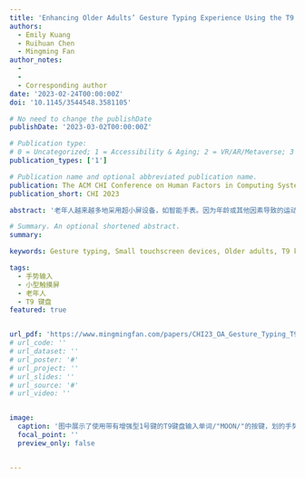 ```yaml
---
title: 'Enhancing Older Adults’ Gesture Typing Experience Using the T9 Keyboard on Small Touchscreen Devices'
authors:
  - Emily Kuang
  - Ruihuan Chen
  - Mingming Fan
author_notes:
  - 
  - 
  - Corresponding author
date: '2023-02-24T00:00:00Z'
doi: '10.1145/3544548.3581105'

# No need to change the publishDate 
publishDate: '2023-03-02T00:00:00Z'

# Publication type: 
# 0 = Uncategorized; 1 = Accessibility & Aging; 2 = VR/AR/Metaverse; 3 = Human-AI Collaboration; 4 = UX Methodology; 5 = Social Computing; 6 = Sensing;
publication_types: ['1']

# Publication name and optional abbreviated publication name.
publication: The ACM CHI Conference on Human Factors in Computing Systems 2023
publication_short: CHI 2023

abstract: '老年人越来越多地采用超小屏设备，如智能手表。因为年龄或其他因素导致的运动灵活性下降，他们在超小屏设备上使用手势打字时，往往更容易出错（如点错键）。老人相对熟悉的9键（T9）键盘为每个键分配了更大的空间，降低了点错的概率，但是因为每个键上有多个连续字母，用户在打连续字母时必须中断他们的手势，低下打字效率和用户体验。为解决老人在超小屏幕上使用手势打字的这些局限，我们提出了一种新键盘设计。该设计利用目前打字方法未使用的键1了，动态的在键1上复制用户手指触摸到的前一个键上的字母。在使用新键盘设计时，用户在输入同一个键上的字母时，只需将手指划到键1，而不必抬起手指中断当前手势。我们邀请了12名老年人使用我们的新型键盘和另两种键盘设计（传统T9，基于抖动手势的输入法）。研究结果表明，我们的新型键盘设计在打字速度、KSPC、插入错误和每个单词删除等方面明显优于T9和基于抖动手势的输入法，同时与传统的T9达到了可比性能。我们还对12名年轻人重复了同样的打字任务研究。结果表明，新的T9的优势在老人和年轻人当中是一致的。我们进一步提供了打字错误分析和改进T9手势打字的设计考虑因素。'

# Summary. An optional shortened abstract.
summary: 

keywords: Gesture typing, Small touchscreen devices, Older adults, T9 keyboard

tags:
  - 手势输入
  - 小型触摸屏
  - 老年人
  - T9 键盘
featured: true


url_pdf: 'https://www.mingmingfan.com/papers/CHI23_OA_Gesture_Typing_T9.pdf'
# url_code: ''
# url_dataset: ''
# url_poster: '#'
# url_project: ''
# url_slides: ''
# url_source: '#'
# url_video: ''


image:
  caption: '图中展示了使用带有增强型1号键的T9键盘输入单词/"MOON/"的按键，划的手势从6号键开始到1号键，然后到6号键，最后回到1号键。'
  focal_point: ''
  preview_only: false


---
```


<!-- put your youtube/Vimeo video ID here if possible (will update later) --> 
<!-- {{< youtube  >}} -->



